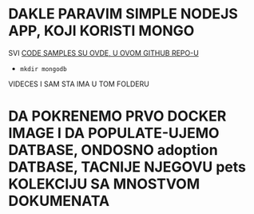 # DAKLE PARAVIM SIMPLE NODEJS APP, KOJI KORISTI MONGO

SVI [CODE SAMPLES SU OVDE, U OVOM GITHUB REPO-U](https://github.com/btholt/db-samples)

- `mkdir mongodb`

VIDECES I SAM STA IMA U TOM FOLDERU

# DA POKRENEMO PRVO DOCKER IMAGE I DA POPULATE-UJEMO DATBASE, ONDOSNO adoption DATBASE, TACNIJE NJEGOVU pets KOLEKCIJU SA MNOSTVOM DOKUMENATA
